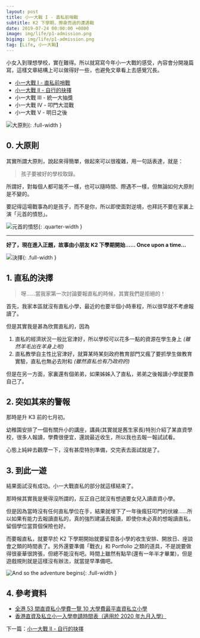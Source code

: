 ```yaml
---
layout: post
title: 小一大戰 I - 直私前哨戰
subtitle: K2 下學期，擦身而過的遭遇戰
date: 2019-07-24 00:00:00 +0800
image: img/life/p1-admission.png
bigimg: img/life/p1-admission.png
tag: [Life, 小一大戰]
---
```


小女入到理想學校，實在難得。所以就寫寫今年小一大戰的感受，內容會分開幾篇寫，這樣文章結構上可以做得好一些，也避免文章看上去感覺冗長。

- [小一大戰 I - 直私前哨戰](../2019-07-24-primary-war-1)
- [小一大戰 II - 自行的抉擇](../2019-09-11-primary-war-2)
- 小一大戰 III - 統一大抽獎
- 小一大戰 IV - 叩門大混戰
- 小一大戰 V - 明日之後

![大原則](https://images.freeimages.com/images/large-previews/ec3/soccer-strategy-1504517.jpg){: .full-width }

## 0. 大原則

其實所謂大原則，說起來得簡單，做起來可以很複雜，用一句話表達，就是：

> 孩子要被好的學校取錄。

所謂好，對每個人都可能不一樣，也可以隨時間、際遇不一樣，但無論如何大原則是不變的。

要記得這場戰事為的是孩子，而不是你，所以即使面對逆境，也拜託不要在家裏上演「元首的憤怒」。

![元首的憤怒](https://media1.tenor.com/images/7a7cf4a103b70a227fbc34506b1d3164/tenor.gif){: .quarter-width }

---

**好了，現在進入正題，故事由小朋友 K2 下學期開始…… Once upon a time...**

![決擇](https://source.unsplash.com/3jBU9TbKW7o){: .full-width }

## 1. 直私的決擇

> 呀……當我家第一次討論要報直私的時候，其實我們是拒絕的！

首先，我家本區就沒有直私小學，最近的也要半個小時車程，所以很早就不考慮報讀了。

但是其實我是甚為欣賞直私的，因為

1. 直私的經濟狀況一般比官津好，所以學校可以花多一點的資源在學生身上 _(雖然羊毛出在羊身上啦)_
2. 直私教學自主性比官津好，就算某時某刻政府教育部門又瘋了要抓學生做教育實驗，直私也無必去附和 _(雖然直私也有乃政府的)_

但是在另一方面，家裏還有個弟弟，如果姊姊入了直私，弟弟之後報讀小學就要靠自己了。

## 2. 突如其來的警報

那時是升 K3 前的七月初。

幼稚園安排了一個有關升小的講座，講員(其實就是舊生家長)特別介紹了某直資學校，很多人報讀，學費很便宜，還說最近收生，所以我也去報一報試試看。

心態上純綷去觀摩一下，沒有甚麼特別準備，交完表去面試就是了。

## 3. 到此一遊

結果面試沒有成功。小一大戰直私的部分就這樣結束了。

那時候其實我是覺得沒所謂的，反正自己就沒有想過要女兒入讀直資小學。

但是因為當時沒有任何直私學位在手，結果就埋下了一年後瘋狂叩門的伏線……所以如果有能力去報讀直私的，真的強烈建議去報讀，即使你未必真的想報讀直私，留個學位當買個保險也好。

而要報直私，就要早於 K2 下學期開始就要留意各小學的收生安排、開放日、座談會之類的時間表了。另外還要準備「戰衣」和 Portfolio 之類的道具，不是說要做得很豪華很誇張，但總不能沒有吧。時間上雖然有點早(還有一年半才畢業)，但是遊戲規則就是這樣沒有辦法，就當提早準備吧。

![And so the adventure begins](https://source.unsplash.com/TAp9HueSlKQ){: .full-width }

## 4. 參考資料

- [全港 53 間直資私小學費一覽 10 大學費最平直資私立小學](https://www.sundaykiss.com/256692/education/%E5%AD%B8%E8%B2%BB%E6%9C%80%E5%B9%B3%E7%9B%B4%E8%B3%87%E7%A7%81%E7%AB%8B%E5%B0%8F%E5%AD%B8-%E5%85%A8%E6%B8%AF53%E9%96%93%E7%9B%B4%E8%B3%87%E7%A7%81%E5%B0%8F%E5%AD%B8%E8%B2%BB/)
- [香港直資及私立小一入學申請時間表（適用於 2020 年九月入學）](https://www.schooland.hk/post/p1as2020)

下一篇：[小一大戰 II - 自行的抉擇](../2019-09-11-primary-war-2)
